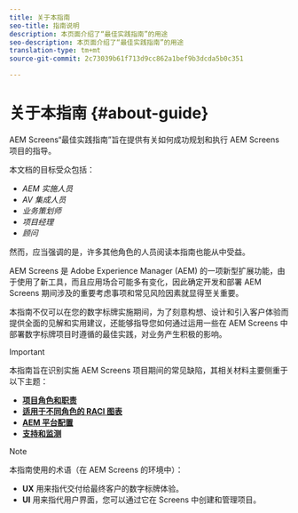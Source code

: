 ```yaml
---
title: 关于本指南
seo-title: 指南说明
description: 本页面介绍了“最佳实践指南”的用途
seo-description: 本页面介绍了“最佳实践指南”的用途
translation-type: tm+mt
source-git-commit: 2c73039b61f713d9cc862a1bef9b3dcda5b0c351

---
```



# 关于本指南 {#about-guide}

AEM Screens“最佳实践指南”旨在提供有关如何成功规划和执行 AEM Screens 项目的指导。

本文档的目标受众包括：

* *AEM 实施人员*
* *AV 集成人员*
* *业务策划师*
* *项目经理*
* *顾问*

然而，应当强调的是，许多其他角色的人员阅读本指南也能从中受益。

AEM Screens 是 Adobe Experience Manager (AEM) 的一项新型扩展功能，由于使用了新工具，而且应用场合可能多有变化，因此确定开发和部署 AEM Screens 期间涉及的重要考虑事项和常见风险因素就显得至关重要。

本指南不仅可以在您的数字标牌实施期间，为了刻意构想、设计和引入客户体验而提供全面的见解和实用建议，还能够指导您如何通过运用一些在 AEM Screens 中部署数字标牌项目时遵循的最佳实践，对业务产生积极的影响。
>[!IMPORTANT]
> 本指南旨在识别实施 AEM Screens 项目期间的常见缺陷，其相关材料主要侧重于以下主题：
>
> * **[项目角色和职责](roles-responsibilities.md)**
> * **[适用于不同角色的 RACI 图表](roles-responsibilities.md#raci-chart)**
> * **[AEM 平台配置](aem-platform-configurations.md)**
> * **[支持和监测](support-monitoring.md)**


>[!NOTE]
> 本指南使用的术语（在 AEM Screens 的环境中）：
>
> * **UX** 用来指代交付给最终客户的数字标牌体验。
> * **UI** 用来指代用户界面，您可以通过它在 Screens 中创建和管理项目。

